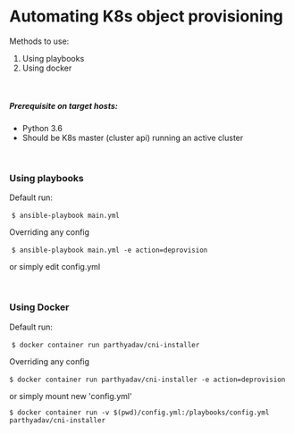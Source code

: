 # Automating K8s object provisioning 

Methods to use:

1. Using playbooks
2. Using docker

<br>

##### Prerequisite on target hosts:

* Python 3.6
* Should be K8s master (cluster api) running an active cluster

<br>

### Using playbooks

Default run:

​	```$ ansible-playbook main.yml```

Overriding any config

​	```$ ansible-playbook main.yml -e action=deprovision```

or simply edit config.yml

<br>

### Using Docker

Default run:

​	```$ docker container run parthyadav/cni-installer```

Overriding any config 

​	```$ docker container run parthyadav/cni-installer -e action=deprovision```

or simply mount new 'config.yml'

```$ docker container run -v $(pwd)/config.yml:/playbooks/config.yml parthyadav/cni-installer```







